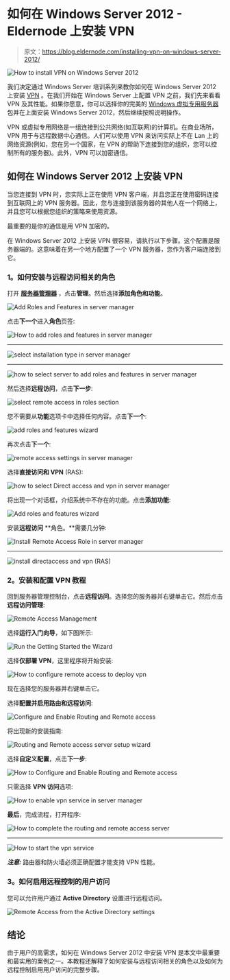 # 如何在 Windows Server 2012 - Eldernode 上安装 VPN

> 原文：<https://blog.eldernode.com/installing-vpn-on-windows-server-2012/>

![How to install VPN on Windows Server 2012](img/2b9fadcd3d2f0807cb55277e4a399927.png)

我们决定通过 Windows Server 培训系列来教你如何在 Windows Server 2012 上安装 [VPN](https://en.wikipedia.org/wiki/Virtual_private_network) 。在我们开始在 Windows Server 上配置 VPN 之前，我们先来看看 VPN 及其性能。如果你愿意，你可以选择你的完美的 [Windows 虚拟专用服务器](https://eldernode.com/windows-vps/)包并在上面安装 Windows Server 2012，然后继续按照说明操作。

VPN 或虚拟专用网络是一组连接到公共网络(如互联网)的计算机。在商业场所，VPN 用于与远程数据中心通信。人们可以使用 VPN 来访问实际上不在 Lan 上的网络资源(例如，您在另一个国家，在 VPN 的帮助下连接到您的组织，您可以控制所有的服务器)。此外，VPN 可以加密通信。

## 如何在 Windows Server 2012 上安装 VPN

当您连接到 VPN 时，您实际上正在使用 VPN 客户端，并且您正在使用密码连接到互联网上的 VPN 服务器。因此，您与连接到该服务器的其他人在一个网络上，并且您可以根据您组织的策略来使用资源。

最重要的是你的通信是用 VPN 加密的。

在 Windows Server 2012 上安装 VPN 很容易，请执行以下步骤。这个配置是服务器端的。这意味着在另一个地方配置了一个 VPN 服务器，您作为客户端连接到它。

### 1。如何安装与远程访问相关的角色

打开 [**服务器管理器**](https://docs.microsoft.com/en-us/windows-server/administration/server-manager/server-manager) ，点击**管理**。然后选择**添加角色和功能**。

![Add Roles and Features in server manager](img/c65a1f8c9343e95df426f3f655b0961a.png)

点击**下一个**进入**角色**页签:

![How to add roles and features in server manager](img/1e0cec63f73ae625cc6b95399cc8d423.png)

***

![select installation type in server manager](img/4ea9f58c20c49305e9ed995788e87add.png)

***

![how to select server to add roles and features in server manager](img/7d0bb22765eec1e62821d120c8f020c1.png)

然后选择**远程访问**，点击**下一步**:

![select remote access in roles section](img/3dce3642bc2461d72f75164f686168f5.png)

您不需要从**功能**选项卡中选择任何内容。点击**下一个**:

![add roles and features wizard](img/ec07e7b4a139cbce78c76cdbcd24e6a3.png)

再次点击**下一个**:

![remote access settings in server manager](img/432e37a9452d3f27025b5cdf14d73326.png)

选择**直接访问和 VPN** (RAS):

![how to select Direct access and vpn in server manager](img/e116f89c92866a572f891cec4874ca41.png)

将出现一个对话框，介绍系统中不存在的功能。点击**添加功能**:

![Add roles and features wizard](img/57c8b31ffcb1eb9289804d11059be96b.png)

安装**远程访问** **角色。**需要几分钟:

![Install Remote Access Role in server manager](img/dcd9fff22071c3d2849ee41993ad5b98.png)

***

![install directaccess and vpn (RAS)](img/fd392b675f4462e00305c6e183da15eb.png)

### 2。安装和配置 VPN 教程

回到服务器管理控制台，点击**远程访问**。选择您的服务器并右键单击它。然后点击**远程访问管理**:

![Remote Access Management](img/86cc9418501179d204fa566d5f68a72a.png)

选择**运行入门向导**，如下图所示:

![Run the Getting Started the Wizard](img/51b5130dd90eb5053237e6bd6e14ea1f.png)

选择**仅部署 VPN**，这里程序将开始安装:

![How to configure remote access to deploy vpn](img/c88b6dd097ccf19796272b74a6b59e8e.png)

现在选择您的服务器并右键单击它。

选择**配置并启用路由和远程访问**:

![Configure and Enable Routing and Remote access](img/3a781bb4f6cc0fb6a3f59a400741cbaf.png)

将出现新的安装指南:

![Routing and Remote access server setup wizard](img/2eb924d9297014ff1fd784e5745d9588.png)

选择**自定义配置**，点击**下一步**:

![How to Configure and Enable Routing and Remote access](img/bb14508ac26f2665dbd7d7cfe36a61f8.png)

只需选择 **VPN 访问**选项:

![How to enable vpn service in server manager](img/aca0fb838900907e19be68c11836790c.png)

**最后**，完成流程，打开程序:

![How to complete the routing and remote access server](img/c7aefbb838353ccca363b37066afb903.png)

***

![How to start the vpn service ](img/d30d822ec3d95c56273ecbd84be3c4e5.png)

***注意:*** 路由器和防火墙必须正确配置才能支持 VPN 性能。

### 3。如何启用远程控制的用户访问

您可以允许用户通过 **Active Directory** 设置进行远程访问。

![Remote Access from the Active Directory settings](img/eb0648601541ed0c24c919f27802725a.png)

## 结论

由于用户的高需求，如何在 Windows Server 2012 中安装 VPN 是本文中最重要和最实用的案例之一。本教程还解释了如何安装与远程访问相关的角色以及如何为远程控制启用用户访问的完整步骤。